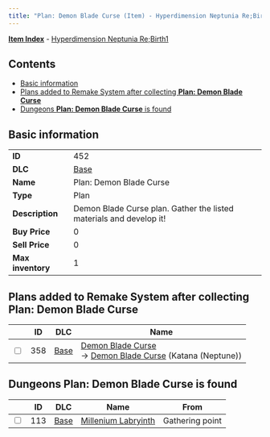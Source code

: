 ```yaml
---
title: "Plan: Demon Blade Curse (Item) - Hyperdimension Neptunia Re;Birth1"
---
```


[**Item Index**](/neptunia/rb1/item/index.html) - [Hyperdimension Neptunia Re;Birth1](/neptunia/rb1)

## Contents

- [Basic information](#basic-information)
- [Plans added to Remake System after collecting **Plan: Demon Blade Curse**](#plans-added-to-remake-system-after-collecting-plan-demon-blade-curse)
- [Dungeons **Plan: Demon Blade Curse** is found](#dungeons-plan-demon-blade-curse-is-found)

## Basic information

|   |   |
| -- | -- |
| **ID** | 452 |
| **DLC** | [Base](/neptunia/rb1/dlc/1-base.html) |
| **Name** | Plan: Demon Blade Curse |
| **Type** | Plan |
| **Description** | Demon Blade Curse plan. Gather the listed materials and develop it! |
| **Buy Price** | 0 |
| **Sell Price** | 0 |
| **Max inventory** | 1 |


## Plans added to Remake System after collecting **Plan: Demon Blade Curse**

|    | ID | DLC | Name |
| -- | -- | --- | ---- |
| <input type="checkbox" id="rb1-remake-1-358" class="trackbox" /> | 358 | [Base](/neptunia/rb1/dlc/1-base.html) | [Demon Blade Curse](/neptunia/rb1/remake/1-358-demon-blade-curse.html)<br /> → [Demon Blade Curse](/neptunia/rb1/item/1-2021-demon-blade-curse.html) (Katana (Neptune)) |


## Dungeons **Plan: Demon Blade Curse** is found

|    | ID | DLC | Name | From |
| -- | -- | --- | ---- | ---- |
| <input type="checkbox" id="rb1-dungeon-1-113" class="trackbox" /> | 113 | [Base](/neptunia/rb1/dlc/1-base.html) | [Millenium Labryinth](/neptunia/rb1/dungeon/1-113-millenium-labryinth.html) | Gathering point |
